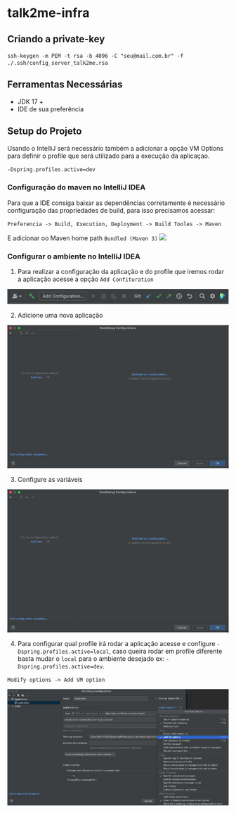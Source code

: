 # talk2me-infra

## Criando a private-key

``` shel
ssh-keygen -m PEM -t rsa -b 4096 -C "seu@mail.com.br" -f ./.ssh/config_server_talk2me.rsa
```

## <a id = "ferr"></a> Ferramentas Necessárias
- JDK 17 +
- IDE de sua preferência

## <a id = "setupprojeto"></a> Setup do Projeto

Usando o IntelliJ será necessário também a adicionar a opção VM Options para definir
o profile que será utilizado para a execução da aplicaçao.
<br>

```bash 
-Dspring.profiles.active=dev
```

### Configuração do maven no IntelliJ IDEA
Para que a IDE consiga baixar as dependências corretamente é necessário configuração das propriedades de build,
para isso precisamos acessar:
``` text
Preferencia -> Build, Execution, Deployment -> Build Tooles -> Maven
```
E adicionar oo Maven home path `Bundled (Maven 3)`
![](imgs/config-maven-intellij.png)

### Configurar o ambiente no IntelliJ IDEA
1. Para realizar a configuração da aplicação e do profile que iremos rodar a aplicação acesse a opção
   `Add Confituration`

![](imgs/config-add-1.png)

2. Adicione uma nova aplicação

![](imgs/config-add-2.png)

3. Configure as variáveis

![](imgs/config-add-3.png)

4. Para configurar qual profile irá rodar a aplicação acesse e configure `-Dspring.profiles.active=local`, caso queira
   rodar em profile diferente basta mudar o `local` para o ambiente desejado ex: `-Dspring.profiles.active=dev`.
``` text
Modify options -> Add VM option
```

![](imgs/config-add-4.png)